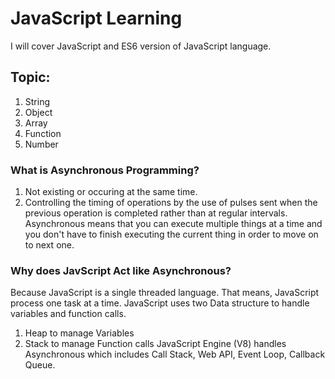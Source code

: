 # JavaScript Learning
I will cover JavaScript and ES6 version of JavaScript language.

## Topic:
1. String
2. Object
3. Array
4. Function
5. Number

### What is Asynchronous Programming?
1. Not existing or occuring at the same time.
2. Controlling the timing of operations by the use of pulses sent when the previous operation is completed rather than at regular intervals.
Asynchronous means that you can execute multiple things at a time and you don't have to finish executing the current thing in order to move on to next one.

### Why does JavScript Act like Asynchronous?
Because JavaScript is a single threaded language. That means, JavaScript process one task at a time. JavaScript uses two Data structure to handle variables and function calls. 
1. Heap to manage Variables
2. Stack to manage Function calls
JavaScript Engine (V8) handles Asynchronous which includes Call Stack, Web API, Event Loop, Callback Queue.
